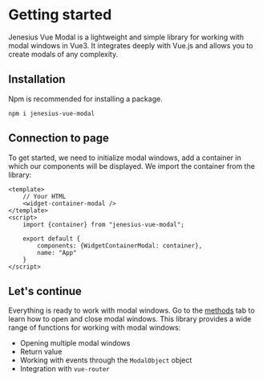 # Getting started

Jenesius Vue Modal is a lightweight and simple library for working with modal windows in Vue3. It integrates deeply with Vue.js and allows you to create modals of any complexity.

## Installation
Npm is recommended for installing a package.
```shell
npm i jenesius-vue-modal
```

## Connection to page
To get started, we need to initialize modal windows, add a container in which our components will be displayed. We import the container from the library:
```vue
<template>
    // Your HTML
    <widget-container-modal />
</template>
<script>
    import {container} from "jenesius-vue-modal";

    export default {
        components: {WidgetContainerModal: container},
        name: "App"
    }
</script>
```

## Let's continue

Everything is ready to work with modal windows. Go to the [methods](./guide-methods.md) tab to learn how to open and
close modal windows. This library provides a wide range of functions for working with modal windows:
- Opening multiple modal windows
- Return value
- Working with events through the `ModalObject` object
- Integration with `vue-router`
